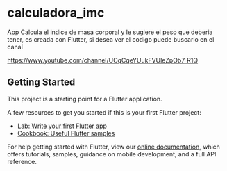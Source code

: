 # calculadora_imc

App Calcula el indice de masa corporal y le sugiere el peso que deberia tener,
es creada con Flutter, si desea ver el codigo puede buscarlo en el canal

https://www.youtube.com/channel/UCqCqeYUukFVUleZpOb7_R1Q

## Getting Started

This project is a starting point for a Flutter application.

A few resources to get you started if this is your first Flutter project:

- [Lab: Write your first Flutter app](https://flutter.io/docs/get-started/codelab)
- [Cookbook: Useful Flutter samples](https://flutter.io/docs/cookbook)

For help getting started with Flutter, view our 
[online documentation](https://flutter.io/docs), which offers tutorials, 
samples, guidance on mobile development, and a full API reference.
